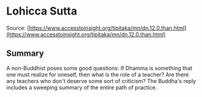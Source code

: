 # Lohicca Sutta

Source: [https://www.accesstoinsight.org/tipitaka/mn/dn.12.0.than.html](https://www.accesstoinsight.org/tipitaka/mn/dn.12.0.than.html)

## Summary
A non-Buddhist poses some good questions: If Dhamma is something that one must realize for oneself, then what is the role of a teacher? Are there any teachers who don't deserve some sort of criticism? The Buddha's reply includes a sweeping summary of the entire path of practice.